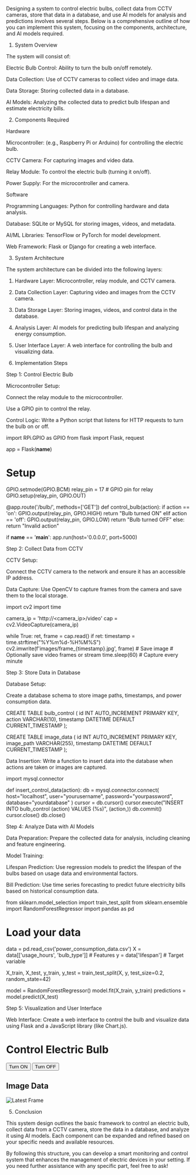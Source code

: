 Designing a system to control electric bulbs, collect data from CCTV cameras, store that data in a database, and use AI models for analysis and predictions involves several steps. Below is a comprehensive outline of how you can implement this system, focusing on the components, architecture, and AI models required.

1. System Overview

The system will consist of:

Electric Bulb Control: Ability to turn the bulb on/off remotely.

Data Collection: Use of CCTV cameras to collect video and image data.

Data Storage: Storing collected data in a database.

AI Models: Analyzing the collected data to predict bulb lifespan and estimate electricity bills.


2. Components Required

Hardware

Microcontroller: (e.g., Raspberry Pi or Arduino) for controlling the electric bulb.

CCTV Camera: For capturing images and video data.

Relay Module: To control the electric bulb (turning it on/off).

Power Supply: For the microcontroller and camera.


Software

Programming Languages: Python for controlling hardware and data analysis.

Database: SQLite or MySQL for storing images, videos, and metadata.

AI/ML Libraries: TensorFlow or PyTorch for model development.

Web Framework: Flask or Django for creating a web interface.


3. System Architecture

The system architecture can be divided into the following layers:

1. Hardware Layer: Microcontroller, relay module, and CCTV camera.


2. Data Collection Layer: Capturing video and images from the CCTV camera.


3. Data Storage Layer: Storing images, videos, and control data in the database.


4. Analysis Layer: AI models for predicting bulb lifespan and analyzing energy consumption.


5. User Interface Layer: A web interface for controlling the bulb and visualizing data.



4. Implementation Steps

Step 1: Control Electric Bulb

Microcontroller Setup:

Connect the relay module to the microcontroller.

Use a GPIO pin to control the relay.


Control Logic: Write a Python script that listens for HTTP requests to turn the bulb on or off.


import RPi.GPIO as GPIO
from flask import Flask, request

app = Flask(__name__)

# Setup
GPIO.setmode(GPIO.BCM)
relay_pin = 17  # GPIO pin for relay
GPIO.setup(relay_pin, GPIO.OUT)

@app.route('/bulb/<action>', methods=['GET'])
def control_bulb(action):
    if action == 'on':
        GPIO.output(relay_pin, GPIO.HIGH)
        return "Bulb turned ON"
    elif action == 'off':
        GPIO.output(relay_pin, GPIO.LOW)
        return "Bulb turned OFF"
    else:
        return "Invalid action"

if __name__ == '__main__':
    app.run(host='0.0.0.0', port=5000)

Step 2: Collect Data from CCTV

CCTV Setup:

Connect the CCTV camera to the network and ensure it has an accessible IP address.


Data Capture: Use OpenCV to capture frames from the camera and save them to the local storage.


import cv2
import time

camera_ip = 'http://<camera_ip>/video'
cap = cv2.VideoCapture(camera_ip)

while True:
    ret, frame = cap.read()
    if ret:
        timestamp = time.strftime("%Y%m%d-%H%M%S")
        cv2.imwrite(f'images/frame_{timestamp}.jpg', frame)  # Save image
        # Optionally save video frames or stream
    time.sleep(60)  # Capture every minute

Step 3: Store Data in Database

Database Setup:

Create a database schema to store image paths, timestamps, and power consumption data.



CREATE TABLE bulb_control (
    id INT AUTO_INCREMENT PRIMARY KEY,
    action VARCHAR(10),
    timestamp DATETIME DEFAULT CURRENT_TIMESTAMP
);

CREATE TABLE image_data (
    id INT AUTO_INCREMENT PRIMARY KEY,
    image_path VARCHAR(255),
    timestamp DATETIME DEFAULT CURRENT_TIMESTAMP
);

Data Insertion: Write a function to insert data into the database when actions are taken or images are captured.


import mysql.connector

def insert_control_data(action):
    db = mysql.connector.connect(
        host="localhost",
        user="yourusername",
        password="yourpassword",
        database="yourdatabase"
    )
    cursor = db.cursor()
    cursor.execute("INSERT INTO bulb_control (action) VALUES (%s)", (action,))
    db.commit()
    cursor.close()
    db.close()

Step 4: Analyze Data with AI Models

Data Preparation: Prepare the collected data for analysis, including cleaning and feature engineering.

Model Training:

Lifespan Prediction: Use regression models to predict the lifespan of the bulbs based on usage data and environmental factors.

Bill Prediction: Use time series forecasting to predict future electricity bills based on historical consumption data.



from sklearn.model_selection import train_test_split
from sklearn.ensemble import RandomForestRegressor
import pandas as pd

# Load your data
data = pd.read_csv('power_consumption_data.csv')
X = data[['usage_hours', 'bulb_type']]  # Features
y = data['lifespan']  # Target variable

X_train, X_test, y_train, y_test = train_test_split(X, y, test_size=0.2, random_state=42)

model = RandomForestRegressor()
model.fit(X_train, y_train)
predictions = model.predict(X_test)

Step 5: Visualization and User Interface

Web Interface: Create a web interface to control the bulb and visualize data using Flask and a JavaScript library (like Chart.js).


<!DOCTYPE html>
<html lang="en">
<head>
    <meta charset="UTF-8">
    <title>Smart Bulb Control</title>
</head>
<body>
    <h1>Control Electric Bulb</h1>
    <button onclick="fetch('/bulb/on')">Turn ON</button>
    <button onclick="fetch('/bulb/off')">Turn OFF</button>
    <h2>Image Data</h2>
    <img src="images/frame_latest.jpg" alt="Latest Frame">
</body>
</html>

5. Conclusion

This system design outlines the basic framework to control an electric bulb, collect data from a CCTV camera, store the data in a database, and analyze it using AI models. Each component can be expanded and refined based on your specific needs and available resources.

By following this structure, you can develop a smart monitoring and control system that enhances the management of electric devices in your setting. If you need further assistance with any specific part, feel free to ask!

